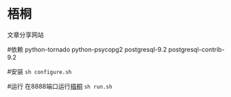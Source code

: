 梧桐
================
文章分享网站

#依赖
python-tornado
python-psycopg2
postgresql-9.2
postgresql-contrib-9.2

#安装
`sh configure.sh`

#运行
在8888端口运行[梧桐](http://127.0.0.1:8888)
`sh run.sh`
